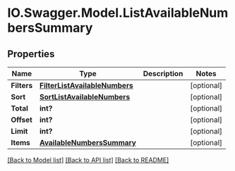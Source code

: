 # IO.Swagger.Model.ListAvailableNumbersSummary
## Properties

Name | Type | Description | Notes
------------ | ------------- | ------------- | -------------
**Filters** | [**FilterListAvailableNumbers**](FilterListAvailableNumbers.md) |  | [optional] 
**Sort** | [**SortListAvailableNumbers**](SortListAvailableNumbers.md) |  | [optional] 
**Total** | **int?** |  | [optional] 
**Offset** | **int?** |  | [optional] 
**Limit** | **int?** |  | [optional] 
**Items** | [**AvailableNumbersSummary**](AvailableNumbersSummary.md) |  | [optional] 

[[Back to Model list]](../README.md#documentation-for-models) [[Back to API list]](../README.md#documentation-for-api-endpoints) [[Back to README]](../README.md)

